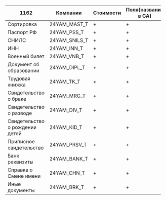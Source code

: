 
| 1162                           | Компании      | Стоимости | Поля(названия в СА) | Настройки |
| ------------------------------ | ------------- | --------- | ------------------- | --------- |
| Сортировка                     | 24YAM_MAST_T  | +         | +                   | +         |
| Паспорт РФ                     | 24YAM_PSS_T   | +         | +                   | +         |
| СНИЛС                          | 24YAM_SNILS_T | +         | +                   | +         |
| ИНН                            | 24YAM_INN_T   | +         | +                   | +         |
| Военный билет                  | 24YAM_VNB_T   | +         | +                   | +         |
| Документ об образовании        | 24YAM_DIPL_T  | +         | +                   | +         |
| Трудовая книжка                | 24YAM_TK_T    | +         | +                   | +         |
| Свидетельство о браке          | 24YAM_MRG_T   | +         | +                   | +         |
| Свидетельство о разводе        | 24YAM_DIV_T   | +         | +                   | +         |
| Свидетельство о рождении детей | 24YAM_KID_T   | +         | +                   | +         |
| Приписное свидетельство        | 24YAM_PRSV_T  | +         | +                   | +         |
| Банк реквизиты                 | 24YAM_BANK_T  | +         | +                   | +         |
| Справка о Смене имени          | 24YAM_CHN_T   | +         | +                   | +         |
| Иные документы                 | 24YAM_BRK_T   | +         | +                   | +         |
